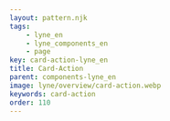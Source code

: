 ```yaml
---
layout: pattern.njk
tags: 
    - lyne_en
    - lyne_components_en
    - page
key: card-action-lyne_en
title: Card-Action
parent: components-lyne_en
image: lyne/overview/card-action.webp
keywords: card-action
order: 110
---
```

